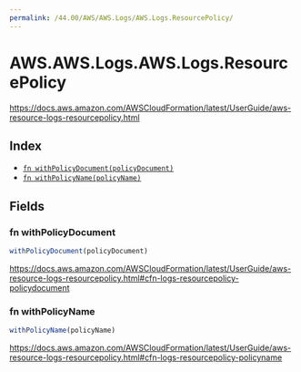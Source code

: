 ```yaml
---
permalink: /44.00/AWS/AWS.Logs/AWS.Logs.ResourcePolicy/
---
```


# AWS.AWS.Logs.AWS.Logs.ResourcePolicy

https://docs.aws.amazon.com/AWSCloudFormation/latest/UserGuide/aws-resource-logs-resourcepolicy.html

## Index

* [`fn withPolicyDocument(policyDocument)`](#fn-withpolicydocument)
* [`fn withPolicyName(policyName)`](#fn-withpolicyname)

## Fields

### fn withPolicyDocument

```ts
withPolicyDocument(policyDocument)
```

https://docs.aws.amazon.com/AWSCloudFormation/latest/UserGuide/aws-resource-logs-resourcepolicy.html#cfn-logs-resourcepolicy-policydocument

### fn withPolicyName

```ts
withPolicyName(policyName)
```

https://docs.aws.amazon.com/AWSCloudFormation/latest/UserGuide/aws-resource-logs-resourcepolicy.html#cfn-logs-resourcepolicy-policyname